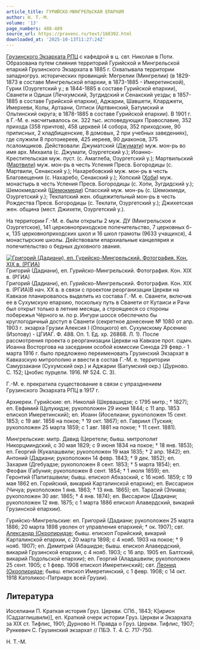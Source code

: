 ```yaml
---
article_title: ГУРИЙСКО-МИНГРЕЛЬСКАЯ ЕПАРХИЯ
author: Н. Т.-М.
volume: '13'
page_numbers: 488-489
source_url: https://pravenc.ru/text/168392.html
downloaded_at: '2025-10-13T11:27:24Z'
---
```


[Грузинского Экзархата РПЦ](<https://pravenc.ru/text/Грузинского Экзархата РПЦ.html>) с кафедрой в ц. свт. Николая в Поти. Образована путем слияния территорий Гурийской и Мингрельской епархий Грузинского Экзархата в 1885 г. Охватывала территории западногруз. исторических провинций: Мегрелии (Мингрелии) (в 1829-1873 в составе Мингрельской епархии, в 1873-1885 - Имеретинской), Гурии (Озургетский у.; в 1844-1885 в составе Гурийской епархии), Сванети и Одиши (Лечхумский, Зугдидский и Сенакский уезды; в 1857-1885 в составе Гурийской епархии), Аджарии, Шавшети, Кларджети, Имерхеви, Колы, Артаани, Олтиси (Артвинский, Батумский и Ольтинский округа; в 1878-1885 в составе Гурийской епархии). В 1901 г. в Г.-М. е. насчитывалось ок. 322 тыс. исповедующих Православие, 352 прихода (358 причтов), 458 церквей (4 собора, 352 приходские, 90 приписных, 2 кладбищенские, 8 домовых, 2 при учебных заведениях), где служили 8 протоиереев, 425 иереев, 90 диаконов, 375 псаломщиков. Действовали: Джуматский ([Джумати](https://pravenc.ru/text/Джумати.html)) муж. мон-рь во имя арх. Михаила (с. Джумати, Озургетский у.); Иоанно-Крестительская муж. пуст. (с. Амаглеба, Озургетский у.); Мартвильский ([Мартвили](https://pravenc.ru/text/Мартвили.html)) муж. мон-рь в честь Успения Пресв. Богородицы (с. Мартвили, Сенакский у.); Нахаребовский муж. мон-рь в честь Благовещения (с. Нахаребо, Сенакский у.); Хопский ([Хоби](https://pravenc.ru/text/Хоби.html)) муж. монастырь в честь Успения Пресв. Богородицы (с. Хопи, Зугдидский у.); Шемокмедский ([Шемокмеди](https://pravenc.ru/text/Шемокмеди.html)) Спасский муж. мон-рь (с. Шемокмеди, Озургетский у.); Теклатский жен. общежительный мон-рь в честь Рождества Пресв. Богородицы (с. Теклати, Озургетский у.); Джихетская жен. община (мест. Джихети, Озургетский у.).

На территории Г.-М. е. были открыты 2 муж. ДУ (Мингрельское и Озургетское), 141 церковноприходское попечительство, 7 церковных б-к, 135 церковноприходских школ и 16 школ грамоты (9633 учащихся), 4 монастырские школы. Действовали епархиальные канцелярия и попечительство о бедных духовного звания.

[![Григорий (Дадиани), еп. Гурийско-Мингрельский. Фотография. Кон. ХIХ в. (РГИА)](https://pravenc.ru/data/640/475/1234/i200.jpg "Кликните для увеличения картинки")](https://pravenc.ru/data/640/475/1234/i400.jpg)Григорий (Дадиани), еп. Гурийско-Мингрельский. Фотография. Кон. ХIХ в. (РГИА)  
Григорий (Дадиани), еп. Гурийско-Мингрельский. Фотография. Кон. ХIХ в. (РГИА)В нач. XX в. в связи с проектом реорганизации Церкви на Кавказе планировалось выделить из состава Г.-М. е. Сванети, включив ее в Сухумскую епархию, поскольку путь в Сванети от Кутаиси и Рачи был открыт только в летние месяцы, а строящееся со стороны побережья Чёрного м. по р. Ингури шоссе обеспечило бы круглогодичный доступ в Сванети (секретное донесение № 1080 от апр. 1903 г. экзарха Грузии Алексия I (Опоцкого) еп. Сухумскому Арсению (Изотову) - ЦГИАГ. Ф. 488. Оп. 1. Ед. хр. 26868. Л. 1). После рассмотрения проекта о реорганизации Церкви на Кавказе прот. сщмч. Иоанна Восторгова на заседании особой комиссии Синода 29 февр.- 1 марта 1916 г. было предложено переименовать Грузинский Экзархат в Кавказскую митрополию и ввести в состав Г.-М. е. территории Самурзакани (Сухумский окр.) и Аджарии (Батумский окр.) (Дурново. С. 152; Цнобис пурцели. 1916. № 524. С. 3).

Г.-М. е. прекратила существование в связи с упразднением Грузинского Экзархата РПЦ в 1917 г.

Архиереи. Гурийские: еп. Николай (Шервашидзе; с 1795 митр.; † 1827); еп. Евфимий (Цулукидзе; рукоположен 29 июня 1844; с 11 апр. 1853 епископ Имеретинский); еп. Иоанн (Иоселиани; рукоположен 15 сент. 1853; с 19 авг. 1858 на покое; † 19 окт. 1867); еп. Гавриил (Туския; рукоположен 25 марта 1859; с 1 авг. 1881 на покое; † 11 сент. 1881).

Мингрельские: митр. Давид (Церетели; бывш. митрополит Никорцминдский, с 30 мая 1829; с 9 июня 1834 на покое; † 18 янв. 1853); еп. Георгий (Кукалашвили; рукоположен 19 мая 1835; † 2 апр. 1842); еп. Антоний (Дадиани; рукоположен 14 февр. 1843; † 9 дек. 1852); еп. Захария (Дгебуадзе; рукоположен 8 сент. 1853; † 5 марта 1854); еп. Феофан (Габуния; рукоположен 8 сент. 1854; † 1 июля 1859); еп. Геронтий (Папиташвили; бывш. епископ Абхазский, с 16 нояб. 1859; с 19 мая 1862 еп. Горийский, викарий Карталинской епархии); еп. Виссарион (Чичуа; рукоположен 1 янв. 1863; † 13 янв. 1865); еп. Тарасий (Элиава; рукоположен 30 авг. 1865; † 4 янв. 1874); еп. Виссарион (Дадиани; рукоположен 12 янв. 1875; с 1 марта 1886 епископ Алавердский, викарий Грузинской епархии).

Гурийско-Мингрельские: еп. Григорий (Дадиани; рукоположен 25 марта 1886; 20 марта 1898 уволен от управления епархией; † ок. 1907); свт. [Александр (Окропиридзе](<https://pravenc.ru/text/Александр (Окропиридзе.html>); бывш. епископ Горийский, викарий Карталинской епархии, с 20 марта 1898; с 4 нояб. 1903 на покое; † 9 нояб. 1907); еп. Димитрий (Абашидзе; бывш. епископ Алавердский, викарий Грузинской епархии, с 4 нояб. 1903; с 16 апр. 1905 еп. Балтский, викарий Подольской епархии); еп. Георгий (Аладашвили; рукоположен 25 сент. 1905; с 1 февр. 1908 епископ Имеретинский); свт. [Леонид (Окропиридзе](<https://pravenc.ru/text/Леонид (Окропиридзе.html>); бывш. епископ Имеретинский, с 1 февр. 1908; с 14 окт. 1918 Католикос-Патриарх всей Грузии).

## Литература

Иоселиани П. Краткая история Груз. Церкви. СПб., 1843; К[ирион (Садзаглишвили)], еп. Краткий очерк истории Груз. Церкви и Экзархата за XIX ст. Тифлис, 1901; Дурново Н. Правда о Груз. Церкви. Тифлис, 1907; Рункевич С. Грузинский экзархат // ПБЭ. Т. 4. С. 717-750.

Н. Т.-М.
